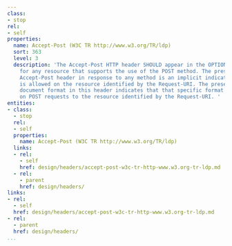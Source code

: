 ```yaml
---
class:
- stop
rel:
- self
properties:
  name: Accept-Post (W3C TR http://www.w3.org/TR/ldp)
  sort: 363
  level: 3
  description: 'The Accept-Post HTTP header SHOULD appear in the OPTIONS response
    for any resource that supports the use of the POST method. The presence of the
    Accept-Post header in response to any method is an implicit indication that POST
    is allowed on the resource identified by the Request-URI. The presence of a specific
    document format in this header indicates that that specific format is allowed
    on POST requests to the resource identified by the Request-URI. '
entities:
- class:
  - stop
  rel:
  - self
  properties:
    name: Accept-Post (W3C TR http://www.w3.org/TR/ldp)
  links:
  - rel:
    - self
    href: design/headers/accept-post-w3c-tr-http-www.w3.org-tr-ldp.md
  - rel:
    - parent
    href: design/headers/
links:
- rel:
  - self
  href: design/headers/accept-post-w3c-tr-http-www.w3.org-tr-ldp.md
- rel:
  - parent
  href: design/headers/
...
```

